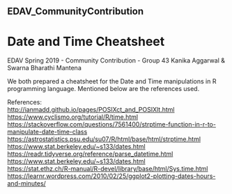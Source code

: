 ## EDAV_CommunityContribution
# Date and Time Cheatsheet
EDAV Spring 2019 - Community Contribution - Group 43
Kanika Aggarwal & Swarna Bharathi Mantena

We both prepared a cheatsheet for the Date and Time manipulations in R programming language. Mentioned below are the references used. 

References: <br />
http://ianmadd.github.io/pages/POSIXct_and_POSIXlt.html <br />
https://www.cyclismo.org/tutorial/R/time.html <br />
https://stackoverflow.com/questions/7561400/strptime-function-in-r-to-manipulate-date-time-class <br />
https://astrostatistics.psu.edu/su07/R/html/base/html/strptime.html <br />
https://www.stat.berkeley.edu/~s133/dates.html <br />
https://readr.tidyverse.org/reference/parse_datetime.html <br />
https://www.stat.berkeley.edu/~s133/dates.html <br />
https://stat.ethz.ch/R-manual/R-devel/library/base/html/Sys.time.html <br />
https://learnr.wordpress.com/2010/02/25/ggplot2-plotting-dates-hours-and-minutes/ <br />
